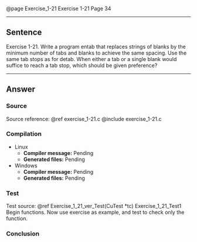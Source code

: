 @page Exercise_1-21 Exercise 1-21
Page 34
 
---

## Sentence
Exercise 1-21. Write a program entab that replaces strings of blanks by the minimum number of tabs and blanks to achieve the same spacing. Use the same tab stops as for detab. When either a tab or a single blank would suffice to reach a tab stop, which should be given preference?

---

## Answer



### Source
Source reference: @ref exercise_1-21.c
@include exercise_1-21.c

### Compilation
- Linux
  - **Compiler message:** Pending
  - **Generated files:** Pending
- Windows
  - **Compiler message:** Pending
  - **Generated files:** Pending

### Test
Test source: @ref Exercise_1_21_ver_Test(CuTest *tc)
Exercise_1_21_Test1
Begin functions. Now use exercise as example, and test to check only the function.

### Conclusion
